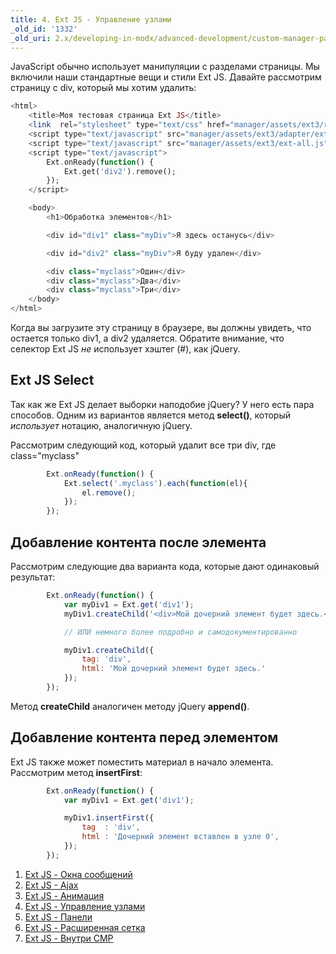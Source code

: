 ```yaml
---
title: 4. Ext JS - Управление узлами
_old_id: '1332'
_old_uri: 2.x/developing-in-modx/advanced-development/custom-manager-pages/modext/modext-tutorials/4.-ext-js-tutorial-manipulating-nodes
---
```


JavaScript обычно использует манипуляции с разделами страницы. Мы включили наши стандартные вещи и стили Ext JS. Давайте рассмотрим страницу с div, который мы хотим удалить:

```php
<html>
    <title>Моя тестовая страница Ext JS</title>
    <link  rel="stylesheet" type="text/css" href="manager/assets/ext3/resources/css/ext-all.css" />
    <script type="text/javascript" src="manager/assets/ext3/adapter/ext/ext-base.js"></script>
    <script type="text/javascript" src="manager/assets/ext3/ext-all.js"></script>
    <script type="text/javascript">
        Ext.onReady(function() {
            Ext.get('div2').remove();
        });
    </script>

    <body>
        <h1>Обработка элементов</h1>

        <div id="div1" class="myDiv">Я здесь останусь</div>

        <div id="div2" class="myDiv">Я буду удален</div>

        <div class="myclass">Один</div>
        <div class="myclass">Два</div>
        <div class="myclass">Три</div>
    </body>
</html>
```

Когда вы загрузите эту страницу в браузере, вы должны увидеть, что остается только div1, а div2 удаляется. Обратите внимание, что селектор Ext JS *не* использует хэштег (#), как jQuery.

## Ext JS Select

Так как же Ext JS делает выборки наподобие jQuery? У него есть пара способов. Одним из вариантов является метод **select()**, который *использует* нотацию, аналогичную jQuery.

Рассмотрим следующий код, который удалит все три div, где class="myclass"

```javascript
        Ext.onReady(function() {
            Ext.select('.myclass').each(function(el){
                el.remove();
            });
        });
```

## Добавление контента после элемента

Рассмотрим следующие два варианта кода, которые дают одинаковый результат:

```javascript
        Ext.onReady(function() {
            var myDiv1 = Ext.get('div1');
            myDiv1.createChild('<div>Мой дочерний элемент будет здесь.</div>');

            // ИЛИ немного более подробно и самодокументированно

            myDiv1.createChild({
                tag: 'div',
                html: 'Мой дочерний элемент будет здесь.'
            });
        });
```

Метод **createChild** аналогичен методу jQuery **append()**.

## Добавление контента перед элементом

Ext JS также может поместить материал в начало элемента. Рассмотрим метод **insertFirst**:

```javascript
        Ext.onReady(function() {
            var myDiv1 = Ext.get('div1');

            myDiv1.insertFirst({
                tag  : 'div',
                html : 'Дочерний элемент вставлен в узле 0',
            });
        });
```

1. [Ext JS - Окна сообщений](extending-modx/custom-manager-pages/modext/modext-tutorials/1.-ext-js-tutorial-message-boxes)
2. [Ext JS - Ajax](extending-modx/custom-manager-pages/modext/modext-tutorials/2.-ext-js-tutorial-ajax-include)
3. [Ext JS - Анимация](extending-modx/custom-manager-pages/modext/modext-tutorials/3.-ext-js-tutorial-animation)
4. [Ext JS - Управление узлами](extending-modx/custom-manager-pages/modext/modext-tutorials/4.-ext-js-tutorial-manipulating-nodes)
5. [Ext JS - Панели](extending-modx/custom-manager-pages/modext/modext-tutorials/5.-ext-js-tutorial-panels)
6. [Ext JS - Расширенная сетка](extending-modx/custom-manager-pages/modext/modext-tutorials/7.-ext-js-tutoral-advanced-grid)
7. [Ext JS - Внутри CMP](extending-modx/custom-manager-pages/modext/modext-tutorials/8.-ext-js-tutorial-inside-a-cmp)
